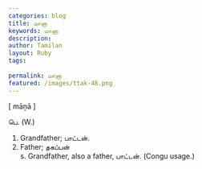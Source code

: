 ```yaml
---
categories: blog
title: மானா
keywords: மானா
description: 
author: Tamilan
layout: Ruby
tags: 
 
permalink: மானா
featured: /images/ttak-48.png
---
```

  
[ māṉā ]  
  
பெ. (W.)   
1. Grandfather; பாட்டன்.   
2. Father; தகப்பன்  
s. Grandfather, also a father, பாட்டன். (Congu usage.)
